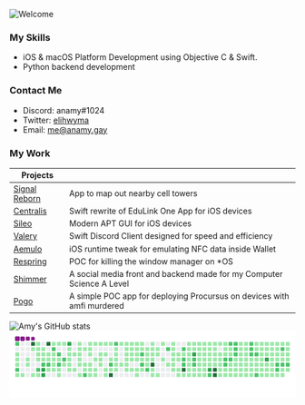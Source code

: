 ![Welcome](https://github.com/elihwyma/elihwyma/raw/master/Welcome.gif)

### My Skills
- iOS & macOS Platform Development using Objective C & Swift. 
- Python backend  development 

### Contact Me
* Discord: anamy#1024
* Twitter: [elihwyma](https://twitter.com/elihwyma)
* Email: me@anamy.gay

### My Work
| Projects                                                  |                                                                                |
|-----------------------------------------------------------|--------------------------------------------------------------------------------|
| [Signal Reborn](https://github.com/elihwyma/SignalReborn) | App to map out nearby cell towers                                              |
| [Centralis](https://github.com/elihwyma/Centralis)        | Swift rewrite of EduLink One App for iOS devices                               |
| [Sileo](https://github.com/Sileo/Sileo)                   | Modern APT GUI for iOS devices                                                 |
| [Valery](https://github.com/elihwyma/Valery)              | Swift Discord Client designed for speed and efficiency                         |
| [Aemulo](https://github.com/elihwyma/Aemulo)              | iOS runtime tweak for emulating NFC data inside Wallet                         |
| [Respring](https://github.com/elihwyma/Respring)          | POC for killing the window manager on *OS                                      |
| [Shimmer](https://github.com/projectshimmer)              | A social media front and backend made for my Computer Science A Level          |
| [Pogo](https://github.com/elihwyma/Pogo)                  | A simple POC app for deploying Procursus on devices with amfi murdered         |

![Amy's GitHub stats](https://github-readme-stats.vercel.app/api?username=elihwyma&show_icons=true&theme=tokyonight&count_private=true)
![Amy's Commit Snake](https://raw.githubusercontent.com/elihwyma/elihwyma/snake/github-contribution-grid-snake.gif)
